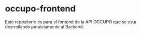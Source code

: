 # occupo-frontend
Este repositorio es para el fontend de la API OCCUPO que se esta desrrollando paralelamente al Backend.
